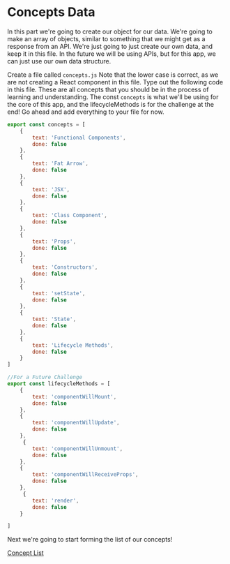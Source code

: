 # Concepts Data

In this part we're going to create our object for our data. We're going to make an array of objects, similar to something that we might get as a response from an API. We're just going to just create our own data, and keep it in this file. In the future we will be using APIs, but for this app, we can just use our own data structure.

Create a file called `concepts.js` Note that the lower case is correct, as we are not creating a React component in this file. Type out the following code in this file. These are all concepts that you should be in the process of learning and understanding. The const `concepts` is what we'll be using for the core of this app, and the lifecycleMethods is for the challenge at the end! Go ahead and add everything to your file for now.

```js
export const concepts = [
    {
        text: 'Functional Components',
        done: false
    },
    {
        text: 'Fat Arrow',
        done: false
    },
    {
        text: 'JSX',
        done: false
    },
    {
        text: 'Class Component',
        done: false
    },
    {
        text: 'Props',
        done: false
    },
    {
        text: 'Constructors',
        done: false
    },
    {
        text: 'setState',
        done: false
    },
    {
        text: 'State',
        done: false
    },
    {
        text: 'Lifecycle Methods',
        done: false
    }
]

//For a Future Challenge
export const lifecycleMethods = [
    {
        text: 'componentWillMount',
        done: false
    },
    {
        text: 'componentWillUpdate',
        done: false
    }, 
     {
        text: 'componentWillUnmount',
        done: false
    },
    {
        text: 'componentWillReceiveProps',
        done: false
    },
     {
        text: 'render',
        done: false
    }

]
```

Next we're going to start forming the list of our concepts!

[Concept List](2.2-concepts-list-app.md)